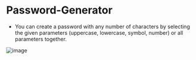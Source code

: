 # Password-Generator

- You can create a password with any number of characters by selecting the given parameters (uppercase, lowercase, symbol, number) or all parameters together.

![image](https://github.com/user-attachments/assets/8c514627-d24c-4b10-9c51-b026da8fb40d)
